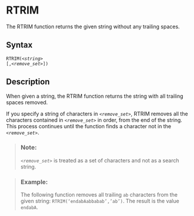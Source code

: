 <!-- loio455791a0ca2f457989572d620859cd56 -->

# RTRIM

The RTRIM function returns the given string without any trailing spaces.



<a name="loio455791a0ca2f457989572d620859cd56__section_gps_qcy_s4b"/>

## Syntax

<code>RTRIM(<i class="varname">&lt;string&gt;</i> [,<i class="varname">&lt;remove_set&gt;</i>])</code> 



<a name="loio455791a0ca2f457989572d620859cd56__section_hps_qcy_s4b"/>

## Description

When given a string, the RTRIM function returns the string with all trailing spaces removed.

If you specify a string of characters in <code><i class="varname">&lt;remove_set&gt;</i></code>, RTRIM removes all the characters contained in <code><i class="varname">&lt;remove_set&gt;</i></code> in order, from the end of the string. This process continues until the function finds a character not in the <code><i class="varname">&lt;remove_set&gt;</i></code>.

> ### Note:  
> <code><i class="varname">&lt;remove_set&gt;</i></code> is treated as a set of characters and not as a search string.



> ### Example:  
> The following function removes all trailing `ab` characters from the given string: `RTRIM(‘endabAabbabab’,’ab’)`. The result is the value `endabA`.


